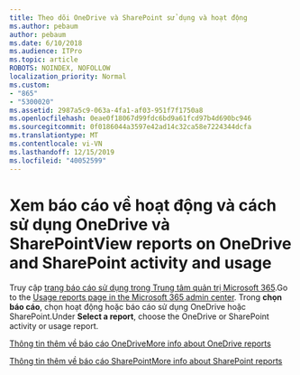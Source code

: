 ```yaml
---
title: Theo dõi OneDrive và SharePoint sử dụng và hoạt động
ms.author: pebaum
author: pebaum
ms.date: 6/10/2018
ms.audience: ITPro
ms.topic: article
ROBOTS: NOINDEX, NOFOLLOW
localization_priority: Normal
ms.custom:
- "865"
- "5300020"
ms.assetid: 2987a5c9-063a-4fa1-af03-951f7f1750a8
ms.openlocfilehash: 0eae0f18067d99fdc6bd9a61fcd97b4d690bc946
ms.sourcegitcommit: 0f0186044a3597e42ad14c32ca58e7224344dcfa
ms.translationtype: MT
ms.contentlocale: vi-VN
ms.lasthandoff: 12/15/2019
ms.locfileid: "40052599"
---
```

# <a name="view-reports-on-onedrive-and-sharepoint-activity-and-usage"></a><span data-ttu-id="394b6-102">Xem báo cáo về hoạt động và cách sử dụng OneDrive và SharePoint</span><span class="sxs-lookup"><span data-stu-id="394b6-102">View reports on OneDrive and SharePoint activity and usage</span></span>

<span data-ttu-id="394b6-103">Truy cập [trang báo cáo sử dụng trong Trung tâm quản trị Microsoft 365](https://admin.microsoft.com/AdminPortal/Home).</span><span class="sxs-lookup"><span data-stu-id="394b6-103">Go to the [Usage reports page in the Microsoft 365 admin center](https://admin.microsoft.com/AdminPortal/Home).</span></span> <span data-ttu-id="394b6-104">Trong **chọn báo cáo**, chọn hoạt động hoặc báo cáo sử dụng OneDrive hoặc SharePoint.</span><span class="sxs-lookup"><span data-stu-id="394b6-104">Under **Select a report**, choose the OneDrive or SharePoint activity or usage report.</span></span>
  
[<span data-ttu-id="394b6-105">Thông tin thêm về báo cáo OneDrive</span><span class="sxs-lookup"><span data-stu-id="394b6-105">More info about OneDrive reports</span></span>](https://go.microsoft.com/fwlink/?linkid=875239)
  
[<span data-ttu-id="394b6-106">Thông tin thêm về báo cáo SharePoint</span><span class="sxs-lookup"><span data-stu-id="394b6-106">More info about SharePoint reports</span></span>](https://go.microsoft.com/fwlink/?linkid=875240)
  